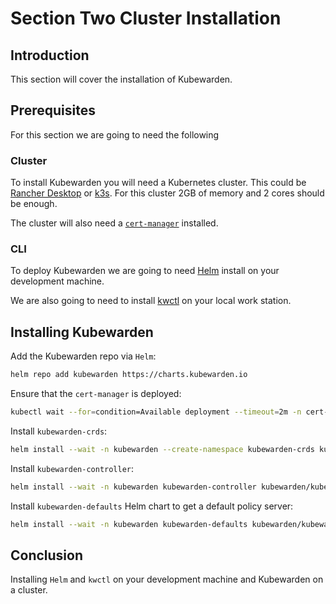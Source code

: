 # Section Two Cluster Installation

## Introduction

This section will cover the installation of Kubewarden.

## Prerequisites

For this section we are going to need the following

### Cluster

To install Kubewarden you will need a Kubernetes cluster. This could be [Rancher Desktop](https://rancherdesktop.io/) or [k3s](https://k3s.io/). For this cluster 2GB of memory and 2 cores should be enough.

The cluster will also need a [`cert-manager`](https://cert-manager.io/docs/installation/) installed.

### CLI

To deploy Kubewarden we are going to need [Helm](https://helm.sh/) install on your development machine.

We are also going to need to install [kwctl](https://github.com/kubewarden/kwctl) on your local work station.

## Installing Kubewarden

Add the Kubewarden repo via `Helm`:

```bash
helm repo add kubewarden https://charts.kubewarden.io
```

Ensure that the `cert-manager` is deployed:

```bash
kubectl wait --for=condition=Available deployment --timeout=2m -n cert-manager --all
```

Install `kubewarden-crds`:

```bash
helm install --wait -n kubewarden --create-namespace kubewarden-crds kubewarden/kubewarden-crds
```

Install `kubewarden-controller`:

```bash
helm install --wait -n kubewarden kubewarden-controller kubewarden/kubewarden-controller
```

Install `kubewarden-defaults` Helm chart to get a default policy server:

```bash
helm install --wait -n kubewarden kubewarden-defaults kubewarden/kubewarden-defaults
```

## Conclusion

Installing `Helm` and `kwctl` on your development machine and Kubewarden on a cluster.
